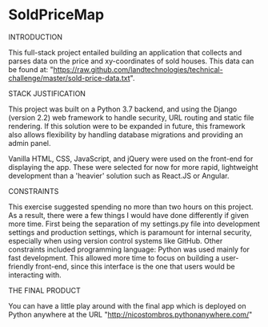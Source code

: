 # SoldPriceMap

INTRODUCTION

This full-stack project entailed building an application that collects and
parses data on the price and xy-coordinates of sold houses. This data can be found at:
"https://raw.github.com/landtechnologies/technical-challenge/master/sold-price-data.txt".

STACK JUSTIFICATION

This project was built on a Python 3.7 backend, and using the Django (version 2.2)
web framework to handle security, URL routing and static file rendering. If this
solution were to be expanded in future, this framework also allows flexibility
by handling database migrations and providing an admin panel.

Vanilla HTML, CSS, JavaScript, and jQuery were used on the front-end for displaying the app.
These were selected for now for more rapid, lightweight development than a
'heavier' solution such as React.JS or Angular.

CONSTRAINTS

This exercise suggested spending no more than two hours on this project. As a
result, there were a few things I would have done differently if given more time.
First being the separation of my settings.py file into development settings
and production settings, which is paramount for internal security, especially
when using version control systems like GitHub. Other constraints included
programming language: Python was used mainly for fast development.
This allowed more time to focus on building a user-friendly front-end,
since this interface is the one that users would be interacting with.

THE FINAL PRODUCT

You can have a little play around with the final app which is deployed on Python anywhere at the URL "http://nicostombros.pythonanywhere.com/"
